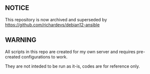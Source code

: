 ## NOTICE

This repository is now archived and superseded by https://github.com/richardevs/debian12-ansible

## WARNING

All scripts in this repo are created for my own server and requires pre-created configurations to work.

They are not inteded to be run as it-is, codes are for reference only.
